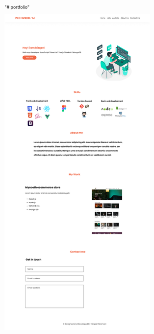 "# portfolio" 


![portfolio website preview](https://github.com/ezekielnizamani/portfolio/blob/master/portfolio-preview.png)
